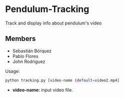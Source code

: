 # Pendulum-Tracking
Track and display info about pendulum's video

## Members
* Sebastián Bórquez
* Pablo Flores
* John Rodriguez

Usage:
```bash
python tracking.py [video-name (default=video2.mp4] 
``` 

* __video-name:__ input video file.
